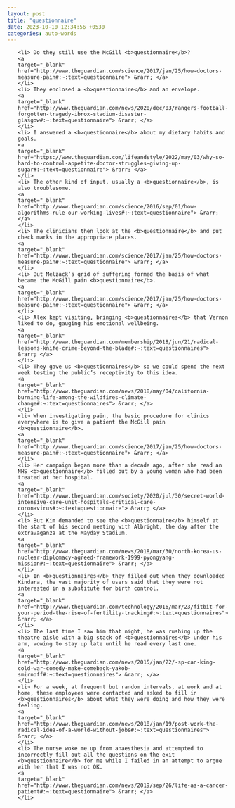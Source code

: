 ```yaml
---
layout: post
title: "questionnaire"
date: 2023-10-10 12:34:56 +0530
categories: auto-words
---
```

<ol>

    <li> Do they still use the McGill <b>questionnaire</b>?
    <a 
    target="_blank" 
    href="http://www.theguardian.com/science/2017/jan/25/how-doctors-measure-pain#:~:text=questionnaire"> &rarr; </a>
    </li>
    <li> They enclosed a <b>questionnaire</b> and an envelope.
    <a 
    target="_blank" 
    href="http://www.theguardian.com/news/2020/dec/03/rangers-football-forgotten-tragedy-ibrox-stadium-disaster-glasgow#:~:text=questionnaire"> &rarr; </a>
    </li>
    <li> I answered a <b>questionnaire</b> about my dietary habits and goals.
    <a 
    target="_blank" 
    href="https://www.theguardian.com/lifeandstyle/2022/may/03/why-so-hard-to-control-appetite-doctor-struggles-giving-up-sugar#:~:text=questionnaire"> &rarr; </a>
    </li>
    <li> The other kind of input, usually a <b>questionnaire</b>, is also troublesome.
    <a 
    target="_blank" 
    href="http://www.theguardian.com/science/2016/sep/01/how-algorithms-rule-our-working-lives#:~:text=questionnaire"> &rarr; </a>
    </li>
    <li> The clinicians then look at the <b>questionnaire</b> and put check marks in the appropriate places.
    <a 
    target="_blank" 
    href="http://www.theguardian.com/science/2017/jan/25/how-doctors-measure-pain#:~:text=questionnaire"> &rarr; </a>
    </li>
    <li> But Melzack’s grid of suffering formed the basis of what became the McGill pain <b>questionnaire</b>.
    <a 
    target="_blank" 
    href="http://www.theguardian.com/science/2017/jan/25/how-doctors-measure-pain#:~:text=questionnaire"> &rarr; </a>
    </li>
    <li> Alex kept visiting, bringing <b>questionnaires</b> that Vernon liked to do, gauging his emotional wellbeing.
    <a 
    target="_blank" 
    href="http://www.theguardian.com/membership/2018/jun/21/radical-lessons-knife-crime-beyond-the-blade#:~:text=questionnaires"> &rarr; </a>
    </li>
    <li> They gave us <b>questionnaires</b> so we could spend the next week testing the public’s receptivity to this idea.
    <a 
    target="_blank" 
    href="http://www.theguardian.com/news/2018/may/04/california-burning-life-among-the-wildfires-climate-change#:~:text=questionnaires"> &rarr; </a>
    </li>
    <li> When investigating pain, the basic procedure for clinics everywhere is to give a patient the McGill pain <b>questionnaire</b>.
    <a 
    target="_blank" 
    href="http://www.theguardian.com/science/2017/jan/25/how-doctors-measure-pain#:~:text=questionnaire"> &rarr; </a>
    </li>
    <li> Her campaign began more than a decade ago, after she read an NHS <b>questionnaire</b> filled out by a young woman who had been treated at her hospital.
    <a 
    target="_blank" 
    href="http://www.theguardian.com/society/2020/jul/30/secret-world-intensive-care-unit-hospitals-critical-care-coronavirus#:~:text=questionnaire"> &rarr; </a>
    </li>
    <li> But Kim demanded to see the <b>questionnaire</b> himself at the start of his second meeting with Albright, the day after the extravaganza at the Mayday Stadium.
    <a 
    target="_blank" 
    href="http://www.theguardian.com/news/2018/mar/30/north-korea-us-nuclear-diplomacy-agreed-framework-1999-pyongyang-mission#:~:text=questionnaire"> &rarr; </a>
    </li>
    <li> In <b>questionnaires</b> they filled out when they downloaded Kindara, the vast majority of users said that they were not interested in a substitute for birth control.
    <a 
    target="_blank" 
    href="http://www.theguardian.com/technology/2016/mar/23/fitbit-for-your-period-the-rise-of-fertility-tracking#:~:text=questionnaires"> &rarr; </a>
    </li>
    <li> The last time I saw him that night, he was rushing up the theatre aisle with a big stack of <b>questionnaires</b> under his arm, vowing to stay up late until he read every last one.
    <a 
    target="_blank" 
    href="http://www.theguardian.com/news/2015/jan/22/-sp-can-king-cold-war-comedy-make-comeback-yakob-smirnoff#:~:text=questionnaires"> &rarr; </a>
    </li>
    <li> For a week, at frequent but random intervals, at work and at home, these employees were contacted and asked to fill in <b>questionnaires</b> about what they were doing and how they were feeling.
    <a 
    target="_blank" 
    href="http://www.theguardian.com/news/2018/jan/19/post-work-the-radical-idea-of-a-world-without-jobs#:~:text=questionnaires"> &rarr; </a>
    </li>
    <li> The nurse woke me up from anaesthesia and attempted to incorrectly fill out all the questions on the exit <b>questionnaire</b> for me while I failed in an attempt to argue with her that I was not OK.
    <a 
    target="_blank" 
    href="http://www.theguardian.com/news/2019/sep/26/life-as-a-cancer-patient#:~:text=questionnaire"> &rarr; </a>
    </li>